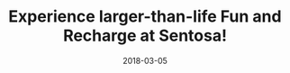 ---
layout: post
title: Experience larger-than-life Fun and Recharge at Sentosa!
date:   2018-03-05
file_url: /resources/news/files/20180118_Media 20180305_Media_Release_Experience_larger-than-life_Fun_and_Recharge_at_Sentosa!.pdf
---